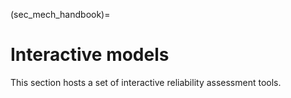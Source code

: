 (sec_mech_handbook)=
# Interactive models

This section hosts a set of interactive reliability assessment tools.

```{contents}
```